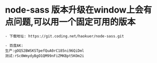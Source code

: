 
# node-sass 版本升级在window上会有点问题,可以用一个固定可用的版本
    - 下载地址: https://git.coding.net/haokuer/node-sass.git

    - 百度AK:
    生产:gOQ52BWSKSTpefQuA0rC185ni96QiDml
    测试:rSc0WmydyBgO1QM99nFiZMKBpt5KOm2i